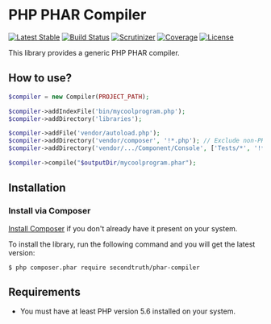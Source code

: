 PHP PHAR Compiler
=================

[![Latest Stable](http://img.shields.io/packagist/v/secondtruth/phar-compiler.svg)](https://packagist.org/p/secondtruth/phar-compiler)
[![Build Status](https://img.shields.io/travis/com/secondtruth/php-phar-compiler.svg)](https://travis-ci.com/github/secondtruth/php-phar-compiler)
[![Scrutinizer](http://img.shields.io/scrutinizer/g/secondtruth/php-phar-compiler.svg)](https://scrutinizer-ci.com/g/secondtruth/php-phar-compiler)
[![Coverage](http://img.shields.io/scrutinizer/coverage/g/secondtruth/php-phar-compiler.svg)](https://scrutinizer-ci.com/g/secondtruth/php-phar-compiler)
[![License](http://img.shields.io/packagist/l/secondtruth/phar-compiler.svg)](https://packagist.org/p/secondtruth/phar-compiler)

This library provides a generic PHP PHAR compiler.


How to use?
-----------

```php
$compiler = new Compiler(PROJECT_PATH);

$compiler->addIndexFile('bin/mycoolprogram.php');
$compiler->addDirectory('libraries');

$compiler->addFile('vendor/autoload.php');
$compiler->addDirectory('vendor/composer', '!*.php'); // Exclude non-PHP files
$compiler->addDirectory('vendor/.../Component/Console', ['Tests/*', '!*.php']);

$compiler->compile("$outputDir/mycoolprogram.phar");
```


Installation
------------

### Install via Composer

[Install Composer](https://getcomposer.org/doc/00-intro.md#installation-linux-unix-macos) if you don't already have it present on your system.

To install the library, run the following command and you will get the latest version:

    $ php composer.phar require secondtruth/phar-compiler


Requirements
------------

* You must have at least PHP version 5.6 installed on your system.
